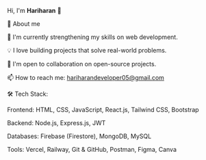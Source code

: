Hi, I'm **Hariharan** 👋

🤵 About me

🌱 I'm currently strengthening my skills on web development.

💡 I love building projects that solve real-world problems.

🤝 I'm open to collaboration on open-source projects.

📫 How to reach me: hariharandeveloper05@gmail.com

🛠️ Tech Stack:

Frontend: HTML, CSS, JavaScript, React.js, Tailwind CSS, Bootstrap

Backend: Node.js, Express.js, JWT

Databases: Firebase (Firestore), MongoDB, MySQL

Tools: Vercel, Railway, Git & GitHub, Postman, Figma, Canva
